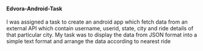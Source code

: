 #### Edvora-Android-Task
I was assigned a task to create an android app which fetch data from an external API which contain username, userid, state, city and ride details of that particular city.
My task was to display the data from JSON format into a simple text format and arrange the data according to nearest ride
